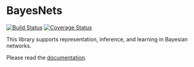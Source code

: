 # BayesNets

[![Build Status](https://travis-ci.org/sisl/BayesNets.jl.svg?branch=master)](https://travis-ci.org/sisl/BayesNets.jl) [![Coverage Status](https://coveralls.io/repos/sisl/BayesNets.jl/badge.svg?branch=master&service=github)](https://coveralls.io/github/sisl/BayesNets.jl?branch=master)

This library supports representation, inference, and learning in Bayesian networks.

Please read the [documentation](http://nbviewer.ipython.org/github/sisl/BayesNets.jl/blob/distributions/doc/test_BN.ipynb).
